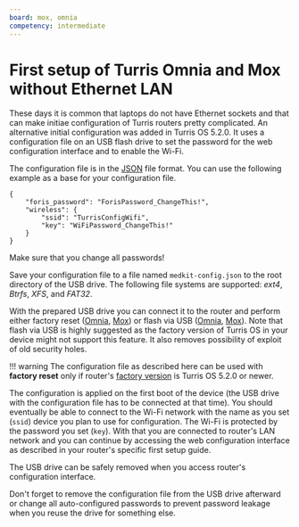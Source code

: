 ```yaml
---
board: mox, omnia
competency: intermediate
---
```

# First setup of Turris Omnia and Mox without Ethernet LAN

These days it is common that laptops do not have Ethernet sockets and that can
make initiae configuration of Turris routers pretty complicated. An alternative
initial configuration was added in Turris OS 5.2.0. It uses a configuration file
on an USB flash drive to set the password for the web configuration interface and
to enable the Wi-Fi.

The configuration file is in the [JSON](https://en.wikipedia.org/wiki/JSON) file
format. You can use the following example as a base for your configuration file.
```
{
	"foris_password": "ForisPassword_ChangeThis!",
	"wireless": {
		"ssid": "TurrisConfigWifi",
		"key": "WiFiPassword_ChangeThis!"
	}
}
```
Make sure that you change all passwords!

Save your configuration file to a file named `medkit-config.json` to the root
directory of the USB drive. The following file systems are supported: _ext4_,
_Btrfs_, _XFS_, and _FAT32_.

With the prepared USB drive you can connect it to the router and perform either
factory reset ([Omnia](../../hw/omnia/rescue-modes.md#rollback-to-factory-reset),
[Mox](../../hw/mox/rescue-modes.md#rollback-to-factory-reset)) or flash via USB
([Omnia](../../hw/omnia/rescue-modes.md#re-flash-router),
[Mox](../../hw/mox/rescue-modes.md#re-flash-router)). Note that flash via USB is
highly suggested as the factory version of Turris OS in your device might not
support this feature. It also removes possibility of exploit of old security
holes.

!!! warning
	The configuration file as described here can be used with __factory reset__
	only if router's [factory
	version](../tos-versions.md#versions-of-turris-os-provided-from-factory) is
	Turris OS 5.2.0 or newer.

The configuration is applied on the first boot of the device (the USB drive with
the configuration file has to be connected at that time). You should eventually be
able to connect to the Wi-Fi network with the name as you set (`ssid`) device you
plan to use for configuration. The Wi-Fi is protected by the password you set
(`key`). With that you are connected to router's LAN network and you can continue
by accessing the web configuration interface as described in your router's
specific first setup guide.

The USB drive can be safely removed when you access router's configuration
interface.

Don't forget to remove the configuration file from the USB drive afterward or
change all auto-configured passwords to prevent password leakage when you reuse
the drive for something else.
